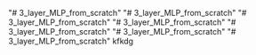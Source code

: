"# 3_layer_MLP_from_scratch" 
"# 3_layer_MLP_from_scratch" 
"# 3_layer_MLP_from_scratch" 
"# 3_layer_MLP_from_scratch" 
"# 3_layer_MLP_from_scratch" 
"# 3_layer_MLP_from_scratch" 
"# 3_layer_MLP_from_scratch" 
kfkdg
